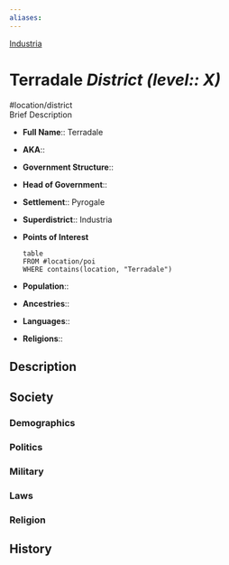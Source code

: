 ```yaml
---
aliases: 
---
```

[Industria](Industria.md)
# Terradale *District (level:: X)*
#location/district  
Brief Description

- **Full Name**:: Terradale
- **AKA**:: 
- **Government Structure**:: 
- **Head of Government**:: 

- **Settlement**:: Pyrogale
- **Superdistrict**:: Industria
- **Points of Interest**
	```dataview
	table
	FROM #location/poi 
	WHERE contains(location, "Terradale")
	```

- **Population**:: 
- **Ancestries**:: 
- **Languages**:: 
- **Religions**:: 

## Description

## Society
### Demographics

### Politics

### Military

### Laws

### Religion

## History